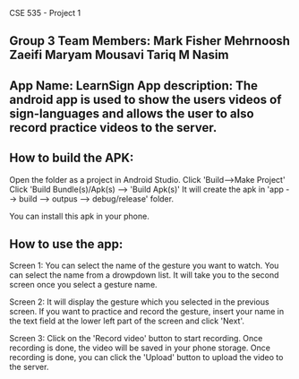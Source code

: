 CSE 535 - Project 1

Group 3
Team Members:
	Mark Fisher
	Mehrnoosh Zaeifi
	Maryam Mousavi
	Tariq M Nasim
---------------------------------------------------------------------------
App Name: LearnSign
App description: The android app is used to show the users videos of sign-languages and allows the user to also record practice videos to the server.
---------------------------------------------------------------------------



How to build the APK:
---------------------------------------------------------------------------
Open the folder as a project in Android Studio.
Click 'Build-->Make Project'
Click 'Build Bundle(s)/Apk(s) --> 'Build Apk(s)'
It will create the apk in 'app --> build --> outpus --> debug/release' folder.

You can install this apk in your phone.

How to use the app:
---------------------------------------------------------------------------

Screen 1:
You can select the name of the gesture you want to watch. You can select the name from a drowpdown list. It will take you to the second screen once you select a gesture name.

Screen 2:
It will display the gesture which you selected in the previous screen. If you want to practice and record the gesture, insert your name in the text field at the lower left part of the screen and click 'Next'.

Screen 3:
Click on the 'Record video' button to start recording. Once recording is done, the video will be saved in your phone storage. Once recording is done, you can click the 'Upload' button to upload the video to the server.
